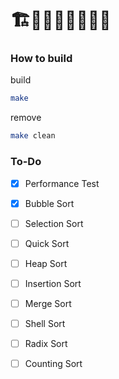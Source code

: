 # 🏗️🚧🚧🚧🚧🚧🚧🚧

### How to build
build
```bash
make
```
remove
```bash
make clean
```

### To-Do
- [X] Performance Test
- [X] Bubble Sort
- [ ] Selection Sort
- [ ] Quick Sort
- [ ] Heap Sort
- [ ] Insertion Sort
- [ ] Merge Sort
- [ ] Shell Sort
- [ ] Radix Sort
- [ ] Counting Sort
    
